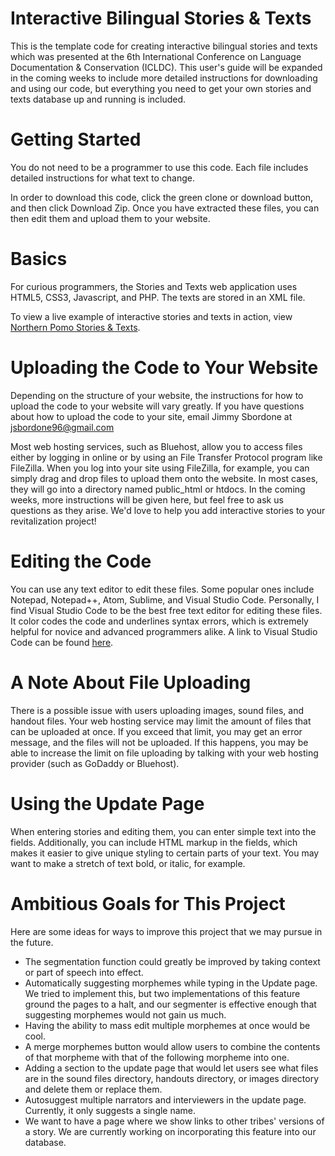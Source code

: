 # Interactive Bilingual Stories & Texts

This is the template code for creating interactive bilingual stories and texts which was presented at the 6th International Conference on Language Documentation & Conservation (ICLDC). This user's guide will be expanded in the coming weeks to include more detailed instructions for downloading and using our code, but everything you need to get your own stories and texts database up and running is included. 

# Getting Started

You do not need to be a programmer to use this code. Each file includes detailed instructions for what text to change.

In order to download this code, click the green clone or download button, and then click Download Zip. Once you have extracted these files, you can then edit them and upload them to your website.

# Basics

For curious programmers, the Stories and Texts web application uses HTML5, CSS3, Javascript, and PHP. The texts are stored in an XML file.

To view a live example of interactive stories and texts in action, view [Northern Pomo Stories & Texts](http://northernpomolanguagetools.com/texts). 

# Uploading the Code to Your Website

Depending on the structure of your website, the instructions for how to upload the code to your website will vary greatly. If you have questions about how to upload the code to your site, email Jimmy Sbordone at jsbordone96@gmail.com

Most web hosting services, such as Bluehost, allow you to access files either by logging in online or by using an File Transfer Protocol program like FileZilla. When you log into your site using FileZilla, for example, you can simply drag and drop files to upload them onto the website. In most cases, they will go into a directory named public_html or htdocs. In the coming weeks, more instructions will be given here, but feel free to ask us questions as they arise. We'd love to help you add interactive stories to your revitalization project!

# Editing the Code

You can use any text editor to edit these files. Some popular ones include Notepad, Notepad++, Atom, Sublime, and Visual Studio Code. Personally, I find Visual Studio Code to be the best free text editor for editing these files. It color codes the code and underlines syntax errors, which is extremely helpful for novice and advanced programmers alike. A link to Visual Studio Code can be found [here](https://code.visualstudio.com/). 

# A Note About File Uploading
There is a possible issue with users uploading images, sound files, and handout files. Your web hosting service may limit the amount of files that can be uploaded at once. If you exceed that limit, you may get an error message, and the files will not be uploaded. If this happens, you may be able to increase the limit on file uploading by talking with your web hosting provider (such as GoDaddy or Bluehost). 

# Using the Update Page
When entering stories and editing them, you can enter simple text into the fields. Additionally, you can include HTML markup in the fields, which makes it easier to give unique styling to certain parts of your text. You may want to make a stretch of text bold, or italic, for example. 

# Ambitious Goals for This Project

Here are some ideas for ways to improve this project that we may pursue in the future.
- The segmentation function could greatly be improved by taking context or part of speech into effect.
- Automatically suggesting morphemes while typing in the Update page. We tried to implement this, but two implementations of this feature ground the pages to a halt, and our segmenter is effective enough that suggesting morphemes would not gain us much.
- Having the ability to mass edit multiple morphemes at once would be cool.
- A merge morphemes button would allow users to combine the contents of that morpheme with that of the following morpheme into one. 
- Adding a section to the update page that would let users see what files are in the sound files directory, handouts directory, or images directory and delete them or replace them.
- Autosuggest multiple narrators and interviewers in the update page. Currently, it only suggests a single name.
- We want to have a page where we show links to other tribes' versions of a story. We are currently working on incorporating this feature into our database.
